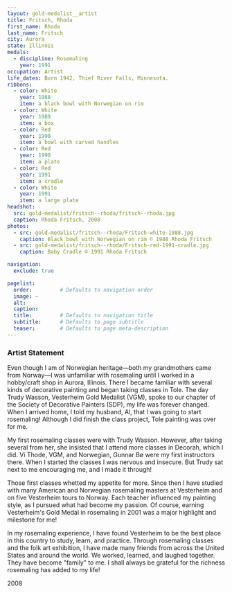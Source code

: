 ```yaml
---
layout: gold-medalist__artist
title: Fritsch, Rhoda
first_name: Rhoda
last_name: Fritsch
city: Aurora
state: Illinois
medals: 
  - discipline: Rosemaling
    year: 1991
occupation: Artist
life_dates: Born 1942, Thief River Falls, Minnesota.
ribbons:
  - color: White
    year: 1988
    item: a black bowl with Norwegian on rim
  - color: White
    year: 1989
    item: a box
  - color: Red
    year: 1990
    item: a bowl with carved handles
  - color: Red
    year: 1990
    item: a plate
  - color: Red
    year: 1991
    item: a cradle
  - color: White
    year: 1991
    item: a large plate
headshot:
  src: gold-medalist/fritsch--rhoda/fritsch--rhoda.jpg
  caption: Rhoda Fritsch, 2008
photos:
  - src: gold-medalist/fritsch--rhoda/Fritsch-white-1988.jpg
    caption: Black bowl with Norwegian on rim © 1988 Rhoda Fritsch
  - src: gold-medalist/fritsch--rhoda/Fritsch-red-1991-cradle.jpg
    caption: Baby Cradle © 1991 Rhoda Fritsch

navigation:
  exclude: true

pagelist:
  order:         # Defaults to navigation order  
  image: ~
  alt:
  caption:
  title:         # Defaults to navigation title
  subtitle:      # Defaults to page subtitle
  teaser:        # Defaults to page meta-description  
---
```

### Artist Statement

Even though I am of Norwegian heritage—both my grandmothers came from Norway—I was unfamiliar with rosemaling until I worked in a hobby/craft shop in Aurora, Illinois. There I became familiar with several kinds of decorative painting and began taking classes in Tole. The day Trudy Wasson, Vesterheim Gold Medalist (VGM), spoke to our chapter of the Society of Decorative Painters (SDP), my life was forever changed. When I arrived home, I told my husband, Al, that I was going to start rosemaling! Although I did finish the class project, Tole painting was over for me.  

My first rosemaling classes were with Trudy Wasson. However, after taking several from her, she insisted that I attend more classes in Decorah, which I did. Vi Thode, VGM, and Norwegian, Gunnar Bø were my first instructors there. When I started the classes I was nervous and insecure. But Trudy sat next to me encouraging me, and I made it through!  

Those first classes whetted my appetite for more. Since then I have studied with many American and Norwegian rosemaling masters at Vesterheim and on five Vesterheim tours to Norway. Each teacher influenced my painting style, as I pursued what had become my passion. Of course, earning Vesterheim's Gold Medal in rosemaling in 2001 was a major highlight and milestone for me!

In my rosemaling experience, I have found Vesterheim to be the best place in this country to study, learn, and practice. Through rosemaling classes and the folk art exhibition, I have made many friends from across the United States and around the world. We worked, learned, and laughed together. They have become "family" to me. I shall always be grateful for the richness rosemaling has added to my life!

2008
